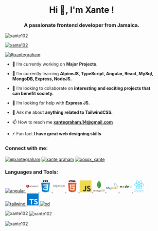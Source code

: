<h1 align="center">Hi 👋, I'm Xante !</h1>
<h3 align="center">A passionate frontend developer from Jamaica.</h3>

<p align="left"> <img src="https://komarev.com/ghpvc/?username=xante102&label=Profile%20views&color=0e75b6&style=flat" alt="xante102" /> </p>

<p align="left"> <a href="https://github.com/ryo-ma/github-profile-trophy"><img src="https://github-profile-trophy.vercel.app/?username=xante102" alt="xante102" /></a> </p>

<p align="left"> <a href="https://twitter.com/@xantegraham" target="blank"><img src="https://img.shields.io/twitter/follow/@xantegraham?logo=twitter&style=for-the-badge" alt="@xantegraham" /></a> </p>

- 🔭 I’m currently working on **Major Projects.**

- 🌱 I’m currently learning **AlpineJS, TypeScript, Angular, React, MySql, MongoDB, Express, NodeJS.**

- 👯 I’m looking to collaborate on **interesting and exciting projects that can benefit society.**

- 🤝 I’m looking for help with **Express JS.**

- 💬 Ask me about **anything related to TailwindCSS.**

- 📫 How to reach me **xantegraham.14@gmail.com**

- ⚡ Fun fact **I have great web designing skills.**

<h3 align="left">Connect with me:</h3>
<p align="left">
<a href="https://twitter.com/@xantegraham" target="blank"><img align="center" src="https://raw.githubusercontent.com/rahuldkjain/github-profile-readme-generator/master/src/images/icons/Social/twitter.svg" alt="@xantegraham" height="30" width="40" /></a>
<a href="https://linkedin.com/in/xante graham" target="blank"><img align="center" src="https://raw.githubusercontent.com/rahuldkjain/github-profile-readme-generator/master/src/images/icons/Social/linked-in-alt.svg" alt="xante graham" height="30" width="40" /></a>
<a href="https://instagram.com/xoxox_xante" target="blank"><img align="center" src="https://raw.githubusercontent.com/rahuldkjain/github-profile-readme-generator/master/src/images/icons/Social/instagram.svg" alt="xoxox_xante" height="30" width="40" /></a>
</p>

<h3 align="left">Languages and Tools:</h3>
<p align="left"> <a href="https://angular.io" target="_blank" rel="noreferrer"> <img src="https://angular.io/assets/images/logos/angular/angular.svg" alt="angular" width="40" height="40"/> </a> <a href="https://angular.io" target="_blank" rel="noreferrer"> <img src="https://raw.githubusercontent.com/devicons/devicon/master/icons/angularjs/angularjs-original-wordmark.svg" alt="angularjs" width="40" height="40"/> </a> <a href="https://www.w3schools.com/css/" target="_blank" rel="noreferrer"> <img src="https://raw.githubusercontent.com/devicons/devicon/master/icons/css3/css3-original-wordmark.svg" alt="css3" width="40" height="40"/> </a> <a href="https://expressjs.com" target="_blank" rel="noreferrer"> <img src="https://raw.githubusercontent.com/devicons/devicon/master/icons/express/express-original-wordmark.svg" alt="express" width="40" height="40"/> </a> <a href="https://www.w3.org/html/" target="_blank" rel="noreferrer"> <img src="https://raw.githubusercontent.com/devicons/devicon/master/icons/html5/html5-original-wordmark.svg" alt="html5" width="40" height="40"/> </a> <a href="https://developer.mozilla.org/en-US/docs/Web/JavaScript" target="_blank" rel="noreferrer"> <img src="https://raw.githubusercontent.com/devicons/devicon/master/icons/javascript/javascript-original.svg" alt="javascript" width="40" height="40"/> </a> <a href="https://www.mongodb.com/" target="_blank" rel="noreferrer"> <img src="https://raw.githubusercontent.com/devicons/devicon/master/icons/mongodb/mongodb-original-wordmark.svg" alt="mongodb" width="40" height="40"/> </a> <a href="https://www.mysql.com/" target="_blank" rel="noreferrer"> <img src="https://raw.githubusercontent.com/devicons/devicon/master/icons/mysql/mysql-original-wordmark.svg" alt="mysql" width="40" height="40"/> </a> <a href="https://nodejs.org" target="_blank" rel="noreferrer"> <img src="https://raw.githubusercontent.com/devicons/devicon/master/icons/nodejs/nodejs-original-wordmark.svg" alt="nodejs" width="40" height="40"/> </a> <a href="https://reactjs.org/" target="_blank" rel="noreferrer"> <img src="https://raw.githubusercontent.com/devicons/devicon/master/icons/react/react-original-wordmark.svg" alt="react" width="40" height="40"/> </a> <a href="https://tailwindcss.com/" target="_blank" rel="noreferrer"> <img src="https://www.vectorlogo.zone/logos/tailwindcss/tailwindcss-icon.svg" alt="tailwind" width="40" height="40"/> </a> <a href="https://www.typescriptlang.org/" target="_blank" rel="noreferrer"> <img src="https://raw.githubusercontent.com/devicons/devicon/master/icons/typescript/typescript-original.svg" alt="typescript" width="40" height="40"/> </a> <a href="https://www.adobe.com/products/xd.html" target="_blank" rel="noreferrer"> <img src="https://cdn.worldvectorlogo.com/logos/adobe-xd.svg" alt="xd" width="40" height="40"/> </a> </p>

<p><img align="left" src="https://github-readme-stats.vercel.app/api/top-langs?username=xante102&show_icons=true&locale=en&layout=compact" alt="xante102" /></p>

<p>&nbsp;<img align="center" src="https://github-readme-stats.vercel.app/api?username=xante102&show_icons=true&locale=en" alt="xante102" /></p>

<p><img align="center" src="https://github-readme-streak-stats.herokuapp.com/?user=xante102&" alt="xante102" /></p>
